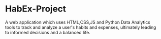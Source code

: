 # HabEx-Project
A web application which uses HTML,CSS,JS and Python Data Analytics tools to track and analyze a user's habits and expenses, ultimately leading to informed decisions and a balanced life.
